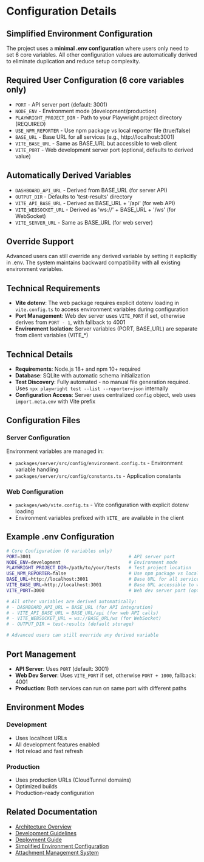 # Configuration Details

## Simplified Environment Configuration

The project uses a **minimal .env configuration** where users only need to set 6 core variables. All other configuration values are automatically derived to eliminate duplication and reduce setup complexity.

## Required User Configuration (6 core variables only)

- `PORT` - API server port (default: 3001)
- `NODE_ENV` - Environment mode (development/production)
- `PLAYWRIGHT_PROJECT_DIR` - Path to your Playwright project directory (REQUIRED)
- `USE_NPM_REPORTER` - Use npm package vs local reporter file (true/false)
- `BASE_URL` - Base URL for all services (e.g., http://localhost:3001)
- `VITE_BASE_URL` - Same as BASE_URL but accessible to web client
- `VITE_PORT` - Web development server port (optional, defaults to derived value)

## Automatically Derived Variables

- `DASHBOARD_API_URL` - Derived from BASE_URL (for server API)
- `OUTPUT_DIR` - Defaults to 'test-results' directory
- `VITE_API_BASE_URL` - Derived as BASE_URL + '/api' (for web API)
- `VITE_WEBSOCKET_URL` - Derived as 'ws://' + BASE_URL + '/ws' (for WebSocket)
- `VITE_SERVER_URL` - Same as BASE_URL (for web server)

## Override Support

Advanced users can still override any derived variable by setting it explicitly in .env. The system maintains backward compatibility with all existing environment variables.

## Technical Requirements

- **Vite dotenv**: The web package requires explicit dotenv loading in `vite.config.ts` to access environment variables during configuration
- **Port Management**: Web dev server uses `VITE_PORT` if set, otherwise derives from `PORT - 1`, with fallback to 4001
- **Environment Isolation**: Server variables (PORT, BASE_URL) are separate from client variables (VITE_*)

## Technical Details

- **Requirements**: Node.js 18+ and npm 10+ required
- **Database**: SQLite with automatic schema initialization
- **Test Discovery**: Fully automated - no manual file generation required. Uses `npx playwright test --list --reporter=json` internally
- **Configuration Access**: Server uses centralized `config` object, web uses `import.meta.env` with Vite prefix

## Configuration Files

### Server Configuration

Environment variables are managed in:
- `packages/server/src/config/environment.config.ts` - Environment variable handling
- `packages/server/src/config/constants.ts` - Application constants

### Web Configuration

- `packages/web/vite.config.ts` - Vite configuration with explicit dotenv loading
- Environment variables prefixed with `VITE_` are available in the client

## Example .env Configuration

```bash
# Core Configuration (6 variables only)
PORT=3001                                    # API server port
NODE_ENV=development                         # Environment mode
PLAYWRIGHT_PROJECT_DIR=/path/to/your/tests   # Test project location
USE_NPM_REPORTER=false                       # Use npm package vs local file
BASE_URL=http://localhost:3001               # Base URL for all services
VITE_BASE_URL=http://localhost:3001          # Base URL accessible to web client
VITE_PORT=3000                               # Web dev server port (optional)

# All other variables are derived automatically:
# - DASHBOARD_API_URL = BASE_URL (for API integration)
# - VITE_API_BASE_URL = BASE_URL/api (for web API calls)
# - VITE_WEBSOCKET_URL = ws://BASE_URL/ws (for WebSocket)
# - OUTPUT_DIR = test-results (default storage)

# Advanced users can still override any derived variable
```

## Port Management

- **API Server**: Uses `PORT` (default: 3001)
- **Web Dev Server**: Uses `VITE_PORT` if set, otherwise `PORT + 1000`, fallback: 4001
- **Production**: Both services can run on same port with different paths

## Environment Modes

### Development
- Uses localhost URLs
- All development features enabled
- Hot reload and fast refresh

### Production
- Uses production URLs (CloudTunnel domains)
- Optimized builds
- Production-ready configuration

## Related Documentation

- [Architecture Overview](./ARCHITECTURE.md)
- [Development Guidelines](./DEVELOPMENT.md)
- [Deployment Guide](./DEPLOYMENT.md)
- [Simplified Environment Configuration](./SIMPLIFIED_ENV_CONFIGURATION.md)
- [Attachment Management System](./features/PER_RUN_ATTACHMENTS.md)